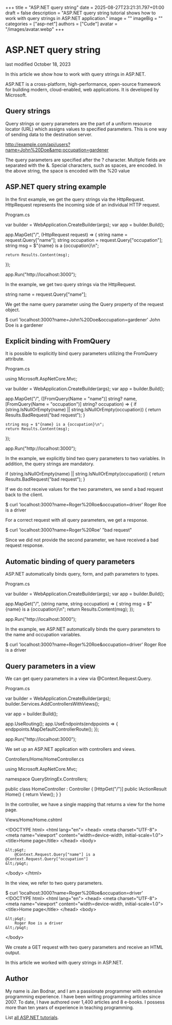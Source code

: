 +++
title = "ASP.NET query string"
date = 2025-08-27T23:21:31.797+01:00
draft = false
description = "ASP.NET query string tutorial shows how to work with query strings in ASP.NET application."
image = ""
imageBig = ""
categories = ["asp-net"]
authors = ["Cude"]
avatar = "/images/avatar.webp"
+++

# ASP.NET query string

last modified October 18, 2023

In this article we show how to work with query strings in ASP.NET.

ASP.NET is a cross-platform, high-performance, open-source framework for
building modern, cloud-enabled, web applications. It is developed by Microsoft.

## Query strings

Query strings or query parameters are the part of a uniform resource locator
(URL) which assigns values to specified parameters. This is one way of sending
data to the destination server.

http://example.com/api/users?name=John%20Doe&amp;occupation=gardener

The query parameters are specified after the ? character. Multiple fields are
separated with the &amp;. Special characters, such as spaces, are encoded. In
the above string, the space is encoded with the %20
value

## ASP.NET query string example

In the first example, we get the query strings via the HttpRequest.
HttpRequest represents the incoming side of an individual HTTP
request.

Program.cs
  

var builder = WebApplication.CreateBuilder(args);
var app = builder.Build();

app.MapGet("/", (HttpRequest request) =&gt;
{
    string name = request.Query["name"];
    string occupation = request.Query["occupation"];
    string msg = $"{name} is a {occupation}\n";

    return Results.Content(msg);
});

app.Run("http://localhost:3000");

In the example, we get two query strings via the HttpRequest.

string name = request.Query["name"];

We get the name query parameter using the Query
property of the request object.

$ curl 'localhost:3000?name=John%20Doe&amp;occupation=gardener'
John Doe is a gardener

## Explicit binding with FromQuery

It is possible to explicitly bind query parameters utilizing the
FromQuery attribute.

Program.cs
  

using Microsoft.AspNetCore.Mvc;

var builder = WebApplication.CreateBuilder(args);
var app = builder.Build();

app.MapGet("/", ([FromQuery(Name = "name")] string? name,
                 [FromQuery(Name = "occupation")] string? occupation) =&gt;
{
    if (string.IsNullOrEmpty(name) || string.IsNullOrEmpty(occupation))
    {
        return Results.BadRequest("bad request");
    }

    string msg = $"{name} is a {occupation}\n";
    return Results.Content(msg);
});

app.Run("http://localhost:3000");

In the example, we explicitly bind two query parameters to two variables. In
addition, the query strings are mandatory.

if (string.IsNullOrEmpty(name) || string.IsNullOrEmpty(occupation))
{
    return Results.BadRequest("bad request");
}

If we do not receive values for the two parameters, we send a bad request back 
to the client.

$ curl 'localhost:3000?name=Roger%20Roe&amp;occupation=driver'
Roger Roe is a driver

For a correct request with all query parameters, we get a response.

$ curl 'localhost:3000?name=Roger%20Roe'
"bad request"

Since we did not provide the second parameter, we have received a bad request 
response.

## Automatic binding of query parameters

ASP.NET automatically binds query, form, and path parameters to types. 

Program.cs
  

var builder = WebApplication.CreateBuilder(args);
var app = builder.Build();

app.MapGet("/", (string name, string occupation) =&gt;
{
    string msg = $"{name} is a {occupation}\n";
    return Results.Content(msg);
});

app.Run("http://localhost:3000");

In the example, we ASP.NET automatically binds the query parameters to the 
name and occupation variables.

$ curl 'localhost:3000?name=Roger%20Roe&amp;occupation=driver'
Roger Roe is a driver

## Query parameters in a view

We can get query parameters in a view via @Context.Request.Query.

Program.cs
  

var builder = WebApplication.CreateBuilder(args);
builder.Services.AddControllersWithViews();

var app = builder.Build();

app.UseRouting();
app.UseEndpoints(endppoints =&gt;
{
    endppoints.MapDefaultControllerRoute();
});

app.Run("http://localhost:3000");

We set up an ASP.NET application with controllers and views.

Controllers/Home/HomeController.cs
  

using Microsoft.AspNetCore.Mvc;

namespace QueryStringEx.Controllers;

public class HomeController : Controller
{
    [HttpGet("/")]
    public IActionResult Home()
    {
        return View();
    }
}

In the controller, we have a single mapping that returns a view for the home
page.

Views/Home/Home.cshtml
  

&lt;!DOCTYPE html&gt;
&lt;html lang="en"&gt;
&lt;head&gt;
    &lt;meta charset="UTF-8"&gt;
    &lt;meta name="viewport" content="width=device-width, initial-scale=1.0"&gt;
    &lt;title&gt;Home page&lt;/title&gt;
&lt;/head&gt;
&lt;body&gt;

    &lt;p&gt;
        @Context.Request.Query["name"] is a @Context.Request.Query["occupation"]
    &lt;/p&gt;
    
&lt;/body&gt;
&lt;/html&gt;

In the view, we refer to two query parameters.

$ curl 'localhost:3000?name=Roger%20Roe&amp;occupation=driver'
&lt;!DOCTYPE html&gt;
&lt;html lang="en"&gt;
&lt;head&gt;
    &lt;meta charset="UTF-8"&gt;
    &lt;meta name="viewport" content="width=device-width, initial-scale=1.0"&gt;
    &lt;title&gt;Home page&lt;/title&gt;
&lt;/head&gt;
&lt;body&gt;

    &lt;p&gt;
        Roger Roe is a driver
    &lt;/p&gt;
    
&lt;/body&gt;

We create a GET request with two query parameters and receive an HTML output.

In this article we worked with query strings in ASP.NET.

## Author

My name is Jan Bodnar, and I am a passionate programmer with extensive
programming experience. I have been writing programming articles since 2007.
To date, I have authored over 1,400 articles and 8 e-books. I possess more
than ten years of experience in teaching programming.

List [all ASP.NET tutorials](/all/#asp-net).